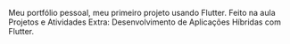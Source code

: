 Meu portfólio pessoal, meu primeiro projeto usando Flutter. 
Feito na aula Projetos e Atividades Extra: Desenvolvimento de Aplicações Híbridas com Flutter.

